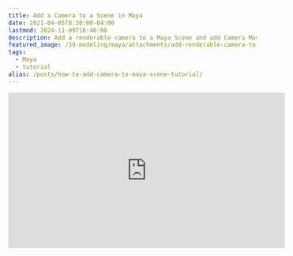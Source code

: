 ```yaml
---
title: Add a Camera to a Scene in Maya
date: 2021-04-05T8:30:00-04:00
lastmod: 2024-11-09T16:46:08
description: Add a renderable camera to a Maya Scene and add Camera Movement
featured_image: /3d-modeling/maya/attachments/add-renderable-camera-to-maya-scene-tutorial.jpg
tags:
  - Maya
  - tutorial
alias: /posts/how-to-add-camera-to-maya-scene-tutorial/
---
```


<div class="iframe-16-9-container">
<iframe class="youTubeIframe" width="560" height="315" src="https://www.youtube.com/embed/VfqYe8O6KlM?rel=0" title="YouTube video player" frameborder="0" allow="accelerometer; autoplay; clipboard-write; encrypted-media; gyroscope; picture-in-picture; web-share" allowfullscreen></iframe>
</div>
